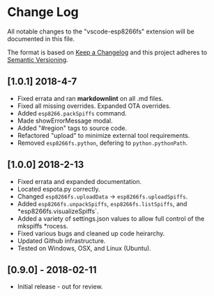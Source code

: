 # Change Log

All notable changes to the "vscode-esp8266fs" extension will be documented in this file.

The format is based on [Keep a Changelog](http://keepachangelog.com/en/1.0.0/)
and this project adheres to [Semantic Versioning](http://semver.org/spec/v2.0.0.html).

## [1.0.1] 2018-4-7

* Fixed errata and ran **markdownlint** on all .md files.
* Fixed all missing overrides.  Expanded OTA overrides.
* Added `esp8266.packSpiffs` command.
* Made showErrorMessage modal.
* Added "#region" tags to source code.
* Refactored "upload" to minimize external tool requirements.
* Removed `esp8266fs.python`, defering to `python.pythonPath`.

## [1.0.0] 2018-2-13

* Fixed errata and expanded documentation.
* Located espota.py correctly.
* Changed `esp8266fs.uploadData` -> `esp8266fs.uploadSpiffs`.
* Added `esp8266fs.unpackSpiffs`, `esp8266fs.listSpiffs`, and *esp8266fs.visualizeSpiffs`.
* Added a variety of settings.json values to allow full control of the mkspiffs *rocess.
* Fixed various bugs and cleaned up code heirarchy.
* Updated Github infrastructure.
* Tested on Windows, OSX, and Linux (Ubuntu).

## [0.9.0] - 2018-02-11

* Initial release - out for review.